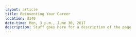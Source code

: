 ```yaml
---
layout: article
title: Reinventing Your Career
location: d140
date-time: Mon, 3 p.m., June 30, 2017
description: Stuff goes here for a description of the page
---
```

